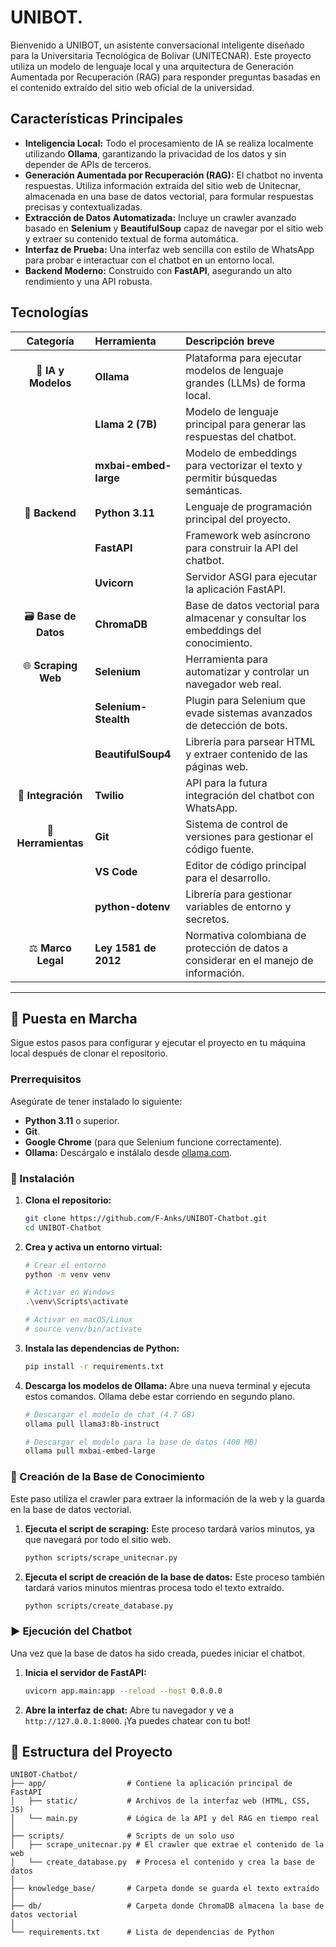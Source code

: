# UNIBOT.

Bienvenido a UNIBOT, un asistente conversacional inteligente diseñado para la Universitaria Tecnológica de Bolívar (UNITECNAR). Este proyecto utiliza un modelo de lenguaje local y una arquitectura de Generación Aumentada por Recuperación (RAG) para responder preguntas basadas en el contenido extraído del sitio web oficial de la universidad.

## Características Principales

* **Inteligencia Local:** Todo el procesamiento de IA se realiza localmente utilizando **Ollama**, garantizando la privacidad de los datos y sin depender de APIs de terceros.
* **Generación Aumentada por Recuperación (RAG):** El chatbot no inventa respuestas. Utiliza información extraída del sitio web de Unitecnar, almacenada en una base de datos vectorial, para formular respuestas precisas y contextualizadas.
* **Extracción de Datos Automatizada:** Incluye un crawler avanzado basado en **Selenium** y **BeautifulSoup** capaz de navegar por el sitio web y extraer su contenido textual de forma automática.
* **Interfaz de Prueba:** Una interfaz web sencilla con estilo de WhatsApp para probar e interactuar con el chatbot en un entorno local.
* **Backend Moderno:** Construido con **FastAPI**, asegurando un alto rendimiento y una API robusta.

## Tecnologías
| Categoría | Herramienta | Descripción breve |
|:---:|:---|:---|
| 🧠 **IA y Modelos** | **Ollama** | Plataforma para ejecutar modelos de lenguaje grandes (LLMs) de forma local. |
| | **Llama 2 (7B)** | Modelo de lenguaje principal para generar las respuestas del chatbot. |
| | **mxbai-embed-large** | Modelo de embeddings para vectorizar el texto y permitir búsquedas semánticas. |
| 🐍 **Backend** | **Python 3.11** | Lenguaje de programación principal del proyecto. |
| | **FastAPI** | Framework web asíncrono para construir la API del chatbot. |
| | **Uvicorn** | Servidor ASGI para ejecutar la aplicación FastAPI. |
| 🗃️ **Base de Datos** | **ChromaDB** | Base de datos vectorial para almacenar y consultar los embeddings del conocimiento. |
| 🌐 **Scraping Web** | **Selenium** | Herramienta para automatizar y controlar un navegador web real. |
| | **Selenium-Stealth** | Plugin para Selenium que evade sistemas avanzados de detección de bots. |
| | **BeautifulSoup4** | Librería para parsear HTML y extraer contenido de las páginas web. |
| 💬 **Integración** | **Twilio** | API para la futura integración del chatbot con WhatsApp. |
| 🧰 **Herramientas**| **Git** | Sistema de control de versiones para gestionar el código fuente. |
| | **VS Code** | Editor de código principal para el desarrollo. |
| | **python-dotenv** | Librería para gestionar variables de entorno y secretos. |
| ⚖️ **Marco Legal** | **Ley 1581 de 2012** | Normativa colombiana de protección de datos a considerar en el manejo de información. |

---

## 🚀 Puesta en Marcha

Sigue estos pasos para configurar y ejecutar el proyecto en tu máquina local después de clonar el repositorio.

### Prerrequisitos

Asegúrate de tener instalado lo siguiente:

* **Python 3.11** o superior.
* **Git**.
* **Google Chrome** (para que Selenium funcione correctamente).
* **Ollama:** Descárgalo e instálalo desde [ollama.com](https://ollama.com).

### 🔧 Instalación

1.  **Clona el repositorio:**
    ```bash
    git clone https://github.com/F-Anks/UNIBOT-Chatbot.git
    cd UNIBOT-Chatbot
    ```

2.  **Crea y activa un entorno virtual:**
    ```bash
    # Crear el entorno
    python -m venv venv

    # Activar en Windows
    .\venv\Scripts\activate

    # Activar en macOS/Linux
    # source venv/bin/activate
    ```

3.  **Instala las dependencias de Python:**
    ```bash
    pip install -r requirements.txt
    ```

4.  **Descarga los modelos de Ollama:**
    Abre una nueva terminal y ejecuta estos comandos. Ollama debe estar corriendo en segundo plano.
    ```bash
    # Descargar el modelo de chat (4.7 GB)
    ollama pull llama3:8b-instruct

    # Descargar el modelo para la base de datos (400 MB)
    ollama pull mxbai-embed-large
    ```

### 🧠 Creación de la Base de Conocimiento

Este paso utiliza el crawler para extraer la información de la web y la guarda en la base de datos vectorial.

1.  **Ejecuta el script de scraping:**
    Este proceso tardará varios minutos, ya que navegará por todo el sitio web.
    ```bash
    python scripts/scrape_unitecnar.py
    ```

2.  **Ejecuta el script de creación de la base de datos:**
    Este proceso también tardará varios minutos mientras procesa todo el texto extraído.
    ```bash
    python scripts/create_database.py
    ```

### ▶️ Ejecución del Chatbot

Una vez que la base de datos ha sido creada, puedes iniciar el chatbot.

1.  **Inicia el servidor de FastAPI:**
    ```bash
    uvicorn app.main:app --reload --host 0.0.0.0
    ```

2.  **Abre la interfaz de chat:**
    Abre tu navegador y ve a `http://127.0.0.1:8000`. ¡Ya puedes chatear con tu bot!

## 📁 Estructura del Proyecto
```text
UNIBOT-Chatbot/
├── app/                  # Contiene la aplicación principal de FastAPI
│   ├── static/           # Archivos de la interfaz web (HTML, CSS, JS)
│   └── main.py           # Lógica de la API y del RAG en tiempo real
│
├── scripts/              # Scripts de un solo uso
│   ├── scrape_unitecnar.py # El crawler que extrae el contenido de la web
│   └── create_database.py  # Procesa el contenido y crea la base de datos
│
├── knowledge_base/       # Carpeta donde se guarda el texto extraído
│
├── db/                   # Carpeta donde ChromaDB almacena la base de datos vectorial
│
└── requirements.txt      # Lista de dependencias de Python
```
